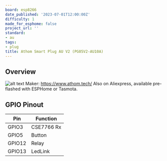 ```yaml
---
board: esp8266
date_published: '2023-07-01T12:00:00Z'
difficulty: 1
made_for_esphome: false
project_url: ''
standard:
- au
tags:
- plug
title: Athom Smart Plug AU V2 (PG05V2-AU10A)
---
```


## Overview

![alt text](athom-plug-au-v2.webp "Athom Smart Plug AU V2 - PG05V2-AU10A")
Maker: https://www.athom.tech/
Also on Aliexpress, available pre-flashed with ESPHome or Tasmota.

## GPIO Pinout

| Pin    | Function            |
| ------ | ------------------- |
| GPIO3  | CSE7766 Rx          |
| GPIO5  | Button              |
| GPIO12 | Relay               |
| GPIO13 | LedLink             |